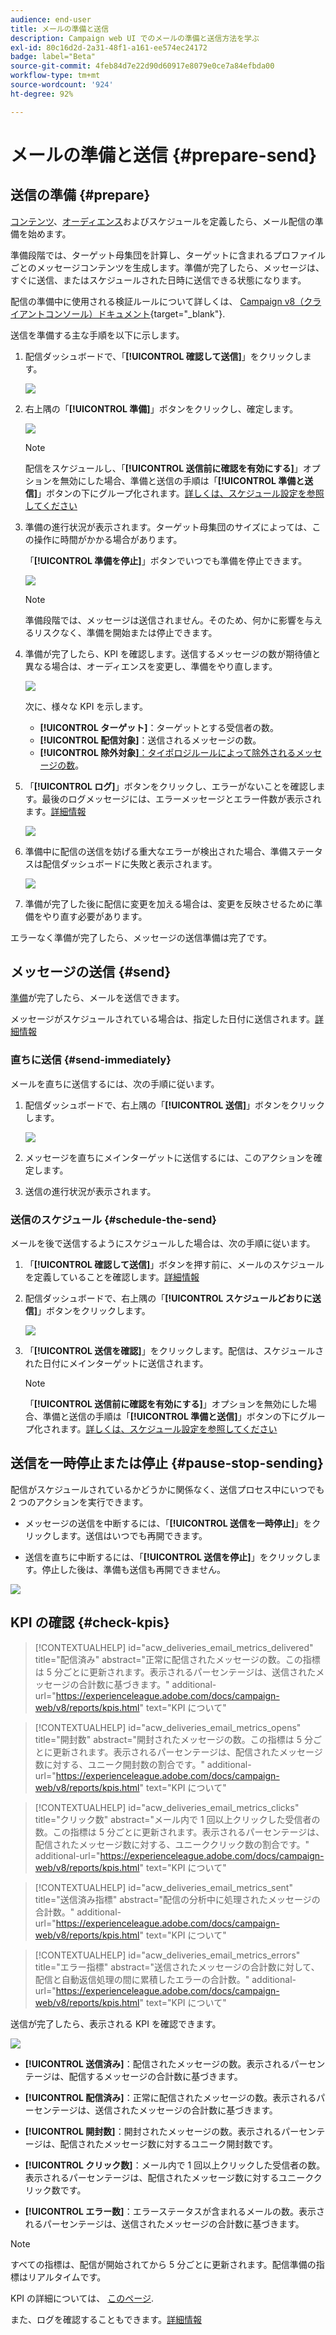 ```yaml
---
audience: end-user
title: メールの準備と送信
description: Campaign web UI でのメールの準備と送信方法を学ぶ
exl-id: 80c16d2d-2a31-48f1-a161-ee574ec24172
badge: label="Beta"
source-git-commit: 4feb84d7e22d90d60917e8079e0ce7a84efbda00
workflow-type: tm+mt
source-wordcount: '924'
ht-degree: 92%

---
```



# メールの準備と送信 {#prepare-send}

## 送信の準備 {#prepare}

[コンテンツ](../content/edit-content.md)、[オーディエンス](../audience/add-audience.md)およびスケジュールを定義したら、メール配信の準備を始めます。

準備段階では、ターゲット母集団を計算し、ターゲットに含まれるプロファイルごとのメッセージコンテンツを生成します。準備が完了したら、メッセージは、すぐに送信、またはスケジュールされた日時に送信できる状態になります。

配信の準備中に使用される検証ルールについて詳しくは、 [Campaign v8（クライアントコンソール）ドキュメント](https://experienceleague.adobe.com/docs/campaign/campaign-v8/campaigns/send/validate/delivery-analysis.html?lang=ja){target="_blank"}.

送信を準備する主な手順を以下に示します。

1. 配信ダッシュボードで、「**[!UICONTROL 確認して送信]**」をクリックします。

   ![](assets/email-review-and-send.png)


1. 右上隅の「**[!UICONTROL 準備]**」ボタンをクリックし、確定します。

   ![](assets/email-prepare.png)

   >[!NOTE]
   >
   >配信をスケジュールし、「**[!UICONTROL 送信前に確認を有効にする]**」オプションを無効にした場合、準備と送信の手順は「**[!UICONTROL 準備と送信]**」ボタンの下にグループ化されます。[詳しくは、スケジュール設定を参照してください](../msg/gs-messages.md#gs-schedule)

1. 準備の進行状況が表示されます。ターゲット母集団のサイズによっては、この操作に時間がかかる場合があります。

   「**[!UICONTROL 準備を停止]**」ボタンでいつでも準備を停止できます。

   ![](assets/email-stop-preparation.png)

   >[!NOTE]
   >準備段階では、メッセージは送信されません。そのため、何かに影響を与えるリスクなく、準備を開始または停止できます。

1. 準備が完了したら、KPI を確認します。送信するメッセージの数が期待値と異なる場合は、オーディエンスを変更し、準備をやり直します。

   ![](assets/email-preparation-complete.png)

   次に、様々な KPI を示します。

   * **[!UICONTROL ターゲット]**：ターゲットとする受信者の数。
   * **[!UICONTROL 配信対象]**：送信されるメッセージの数。
   * **[!UICONTROL 除外対象]**[：タイポロジルールによって除外されるメッセージの数](../advanced-settings/delivery-settings.md#typology)。

1. 「**[!UICONTROL ログ]**」ボタンをクリックし、エラーがないことを確認します。最後のログメッセージには、エラーメッセージとエラー件数が表示されます。[詳細情報](delivery-logs.md)

   ![](assets/email-prepare-logs.png)

1. 準備中に配信の送信を妨げる重大なエラーが検出された場合、準備ステータスは配信ダッシュボードに失敗と表示されます。

   ![](assets/email-prepare-error.png)

1. 準備が完了した後に配信に変更を加える場合は、変更を反映させるために準備をやり直す必要があります。

エラーなく準備が完了したら、メッセージの送信準備は完了です。

## メッセージの送信 {#send}


[準備](#prepare)が完了したら、メールを送信できます。

メッセージがスケジュールされている場合は、指定した日付に送信されます。[詳細情報](../msg/gs-messages.md#gs-schedule)

### 直ちに送信 {#send-immediately}

メールを直ちに送信するには、次の手順に従います。

1. 配信ダッシュボードで、右上隅の「**[!UICONTROL 送信]**」ボタンをクリックします。

   ![](assets/email-send.png)

1. メッセージを直ちにメインターゲットに送信するには、このアクションを確定します。

1. 送信の進行状況が表示されます。

### 送信のスケジュール {#schedule-the-send}

メールを後で送信するようにスケジュールした場合は、次の手順に従います。

1. 「**[!UICONTROL 確認して送信]**」ボタンを押す前に、メールのスケジュールを定義していることを確認します。[詳細情報](../msg/gs-messages.md#gs-schedule)

1. 配信ダッシュボードで、右上隅の「**[!UICONTROL スケジュールどおりに送信]**」ボタンをクリックします。

   ![](assets/email-send-as-scheduled.png)

1. 「**[!UICONTROL 送信を確認]**」をクリックします。配信は、スケジュールされた日付にメインターゲットに送信されます。

   >[!NOTE]
   >
   >「**[!UICONTROL 送信前に確認を有効にする]**」オプションを無効にした場合、準備と送信の手順は「**[!UICONTROL 準備と送信]**」ボタンの下にグループ化されます。[詳しくは、スケジュール設定を参照してください](../msg/gs-messages.md#gs-schedule)

## 送信を一時停止または停止 {#pause-stop-sending}

配信がスケジュールされているかどうかに関係なく、送信プロセス中にいつでも 2 つのアクションを実行できます。

* メッセージの送信を中断するには、「**[!UICONTROL 送信を一時停止]**」をクリックします。送信はいつでも再開できます。

* 送信を直ちに中断するには、「**[!UICONTROL 送信を停止]**」をクリックします。停止した後は、準備も送信も再開できません。

![](assets/email-send-pause-or-stop.png)

## KPI の確認 {#check-kpis}

>[!CONTEXTUALHELP]
>id="acw_deliveries_email_metrics_delivered"
>title="配信済み"
>abstract="正常に配信されたメッセージの数。この指標は 5 分ごとに更新されます。表示されるパーセンテージは、送信されたメッセージの合計数に基づきます。"
>additional-url="https://experienceleague.adobe.com/docs/campaign-web/v8/reports/kpis.html" text="KPI について"

>[!CONTEXTUALHELP]
>id="acw_deliveries_email_metrics_opens"
>title="開封数"
>abstract="開封されたメッセージの数。この指標は 5 分ごとに更新されます。表示されるパーセンテージは、配信されたメッセージ数に対する、ユニーク開封数の割合です。"
>additional-url="https://experienceleague.adobe.com/docs/campaign-web/v8/reports/kpis.html" text="KPI について"


>[!CONTEXTUALHELP]
>id="acw_deliveries_email_metrics_clicks"
>title="クリック数"
>abstract="メール内で 1 回以上クリックした受信者の数。この指標は 5 分ごとに更新されます。表示されるパーセンテージは、配信されたメッセージ数に対する、ユニーククリック数の割合です。"
>additional-url="https://experienceleague.adobe.com/docs/campaign-web/v8/reports/kpis.html" text="KPI について"


>[!CONTEXTUALHELP]
>id="acw_deliveries_email_metrics_sent"
>title="送信済み指標"
>abstract="配信の分析中に処理されたメッセージの合計数。"
>additional-url="https://experienceleague.adobe.com/docs/campaign-web/v8/reports/kpis.html" text="KPI について"


>[!CONTEXTUALHELP]
>id="acw_deliveries_email_metrics_errors"
>title="エラー指標"
>abstract="送信されたメッセージの合計数に対して、配信と自動返信処理の間に累積したエラーの合計数。"
>additional-url="https://experienceleague.adobe.com/docs/campaign-web/v8/reports/kpis.html" text="KPI について"


送信が完了したら、表示される KPI を確認できます。

![](assets/email-send-kpis.png)

* **[!UICONTROL 送信済み]**：配信されたメッセージの数。表示されるパーセンテージは、配信するメッセージの合計数に基づきます。

* **[!UICONTROL 配信済み]**：正常に配信されたメッセージの数。表示されるパーセンテージは、送信されたメッセージの合計数に基づきます。

* **[!UICONTROL 開封数]**：開封されたメッセージの数。表示されるパーセンテージは、配信されたメッセージ数に対するユニーク開封数です。

* **[!UICONTROL クリック数]**：メール内で 1 回以上クリックした受信者の数。表示されるパーセンテージは、配信されたメッセージ数に対するユニーククリック数です。

* **[!UICONTROL エラー数]**：エラーステータスが含まれるメールの数。表示されるパーセンテージは、送信されたメッセージの合計数に基づきます。

>[!NOTE]
>
>すべての指標は、配信が開始されてから 5 分ごとに更新されます。配信準備の指標はリアルタイムです。

KPI の詳細については、 [このページ](../reporting/kpis.md).

また、ログを確認することもできます。[詳細情報](delivery-logs.md)